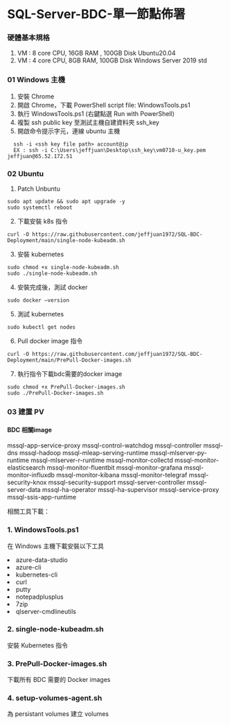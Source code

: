 # SQL-Server-BDC-單一節點佈署
### 硬體基本規格
1. VM : 8 core CPU, 16GB RAM , 100GB Disk Ubuntu20.04
2. VM : 4 core CPU, 8GB RAM, 100GB Disk Windows Server 2019 std

### 01 Windows 主機
1. 安裝 Chrome
2. 開啟 Chrome，下載 PowerShell script file: WindowsTools.ps1
3. 執行 WindowsTools.ps1 (右鍵點選 Run with PowerShell)
4. 複製 ssh public key 至測試主機自建資料夾 ssh_key
5. 開啟命令提示字元，連線 ubuntu 主機
```
  ssh -i <ssh key file path> account@ip
  EX : ssh -i C:\Users\jeffjuan\Desktop\ssh_key\vm0710-u_key.pem jeffjuan@65.52.172.51
```
 
### 02 Ubuntu
1. Patch Unbuntu
```
sudo apt update && sudo apt upgrade -y
sudo systemctl reboot
```
2. 下載安裝 k8s 指令
```
curl -O https://raw.githubusercontent.com/jeffjuan1972/SQL-BDC-Deployment/main/single-node-kubeadm.sh
```
3. 安裝 kubernetes
```
sudo chmod +x single-node-kubeadm.sh
sudo ./single-node-kubeadm.sh
```
4. 安裝完成後，測試 docker
```
sudo docker —version
```
5. 測試 kubernetes
```
sudo kubectl get nodes
```
6. Pull docker image 指令
```
curl -O https://raw.githubusercontent.com/jeffjuan1972/SQL-BDC-Deployment/main/PrePull-Docker-images.sh
```
7. 執行指令下載bdc需要的docker image 
```
sudo chmod +x PrePull-Docker-images.sh
sudo ./PrePull-Docker-images.sh
```
### 03 建置 PV

#### BDC 相關image
mssql-app-service-proxy
mssql-control-watchdog
mssql-controller
mssql-dns
mssql-hadoop
mssql-mleap-serving-runtime
mssql-mlserver-py-runtime
mssql-mlserver-r-runtime
mssql-monitor-collectd
mssql-monitor-elasticsearch
mssql-monitor-fluentbit
mssql-monitor-grafana
mssql-monitor-influxdb
mssql-monitor-kibana
mssql-monitor-telegraf
mssql-security-knox
mssql-security-support
mssql-server-controller
mssql-server-data
mssql-ha-operator
mssql-ha-supervisor
mssql-service-proxy
mssql-ssis-app-runtime

相關工具下載：
### 1. WindowsTools.ps1
在 Windows 主機下載安裝以下工具
  <li>azure-data-studio</li>
  <li>azure-cli</li>
  <li>kubernetes-cli</li>
  <li>curl</li>
  <li>putty</li>
  <li>notepadplusplus</li>
  <li>7zip</li>
  <li>qlserver-cmdlineutils</li>
 
### 2. single-node-kubeadm.sh
 安裝 Kubernetes 指令
 
### 3. PrePull-Docker-images.sh
 下載所有 BDC 需要的 Docker images 

### 4. setup-volumes-agent.sh
   為 persistant volumes 建立 volumes
